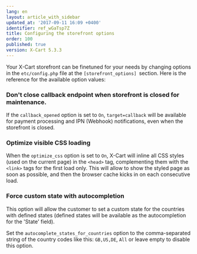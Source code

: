 ```yaml
---
lang: en
layout: article_with_sidebar
updated_at: '2017-09-11 16:09 +0400'
identifier: ref_wGaTsp7Z
title: Configuring the storefront options
order: 100
published: true
version: X-Cart 5.3.3
---
```

Your X-Cart storefront can be finetuned for your needs by changing options in the `etc/config.php` file at the `[storefront_options] `section. Here is the reference for the available option values:

### Don't close callback endpoint when storefront is closed for maintenance.

If the `callback_opened` option is set to `On`, `target=callback` will be available for payment processing and IPN (Webhook) notifications, even when the storefront is closed.

### Optimize visible CSS loading

When the `optimize_css` option is set to `On`, X-Cart will inline all CSS styles (used on the current page) in the `<head>` tag, complementing them with the `<link>` tags for the first load only. This will allow to show the styled page as soon as possible, and then the browser cache kicks in on each consecutive load.

### Force custom state with autocompletion

This option will allow the customer to set a custom state for the countries with defined states (defined states will be available as the autocompletion for the 'State' field). 

Set the `autocomplete_states_for_countries` option to the comma-separated string of the country codes like this: `GB,US,DE`, `All` or leave empty to disable this option.